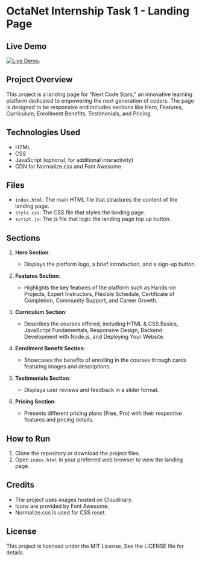 # OctaNet Internship Task 1 - Landing Page

## Live Demo

[![Live Demo](https://img.shields.io/badge/Live-Demo-brightgreen?style=for-the-badge&logo=livechat)](https://davishkar.github.io/OctaNet_Landing_Page/).

## Project Overview

This project is a landing page for "Next Code Stars," an innovative learning platform dedicated to empowering the next generation of coders. The page is designed to be responsive and includes sections like Hero, Features, Curriculum, Enrollment Benefits, Testimonials, and Pricing.

## Technologies Used

- HTML
- CSS
- JavaScript (optional, for additional interactivity)
- CDN for Normalize.css and Font Awesome

## Files

- `index.html`: The main HTML file that structures the content of the landing page.
- `style.css`: The CSS file that styles the landing page.
- `script.js`: The js file that logic the landing page top up button.

## Sections

1. **Hero Section**:
    - Displays the platform logo, a brief introduction, and a sign-up button.
    
2. **Features Section**:
    - Highlights the key features of the platform such as Hands-on Projects, Expert Instructors, Flexible Schedule, Certificate of Completion, Community Support, and Career Growth.

3. **Curriculum Section**:
    - Describes the courses offered, including HTML & CSS Basics, JavaScript Fundamentals, Responsive Design, Backend Development with Node.js, and Deploying Your Website.

4. **Enrollment Benefit Section**:
    - Showcases the benefits of enrolling in the courses through cards featuring images and descriptions.

5. **Testimonials Section**:
    - Displays user reviews and feedback in a slider format.

6. **Pricing Section**:
    - Presents different pricing plans (Free, Pro) with their respective features and pricing details.

## How to Run

1. Clone the repository or download the project files.
2. Open `index.html` in your preferred web browser to view the landing page.

## Credits

- The project uses images hosted on Cloudinary.
- Icons are provided by Font Awesome.
- Normalize.css is used for CSS reset.

## License

This project is licensed under the MIT License. See the LICENSE file for details.
